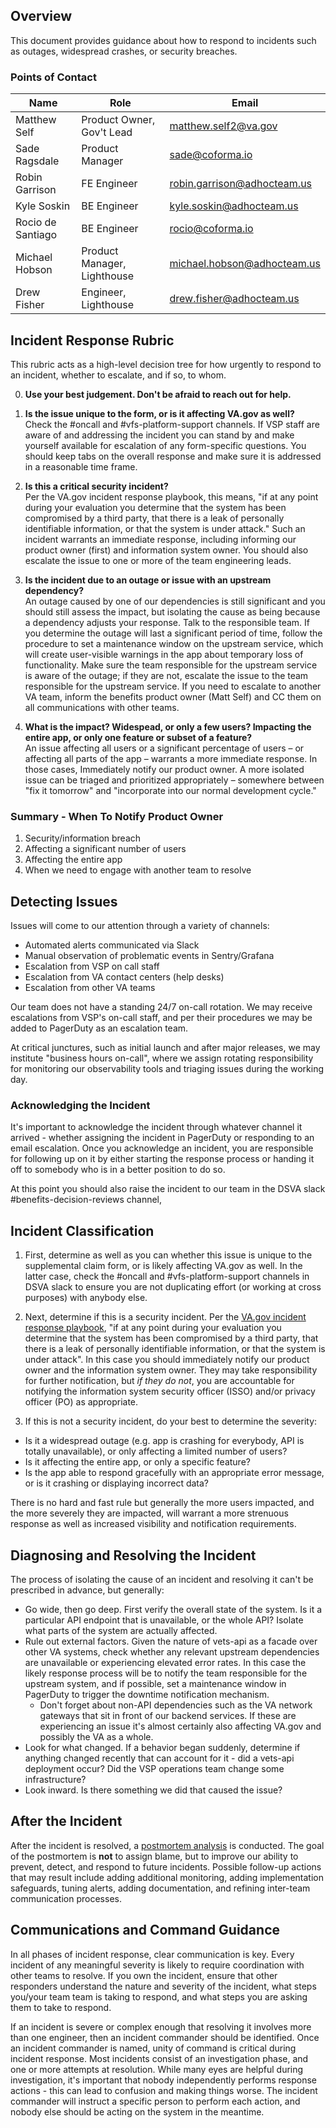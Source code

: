 ## Overview
This document provides guidance about how to respond to incidents such as outages, widespread crashes, or security breaches.

### Points of Contact 

|Name|Role|Email|
|----|----|-----|
|Matthew Self            |Product Owner, Gov't Lead| matthew.self2@va.gov |
|Sade Ragsdale |Product Manager| sade@coforma.io|
|Robin Garrison |FE Engineer| robin.garrison@adhocteam.us |
|Kyle Soskin | BE Engineer | kyle.soskin@adhocteam.us |
|Rocio de Santiago | BE Engineer | rocio@coforma.io |
|Michael Hobson | Product Manager, Lighthouse | michael.hobson@adhocteam.us |
|Drew Fisher | Engineer, Lighthouse | drew.fisher@adhocteam.us |

## Incident Response Rubric
This rubric acts as a high-level decision tree for how urgently to respond to an incident, whether to escalate, and if so, to whom. 

0. **Use your best judgement. Don't be afraid to reach out for help.**

1. **Is the issue unique to the form, or is it affecting VA.gov as well?**<br/>
  Check the #oncall and #vfs-platform-support channels. If VSP staff are aware of and addressing the incident you can stand by and make yourself available for escalation of any form-specific questions. You should keep tabs on the overall response and make sure it is addressed in a reasonable time frame.

2. **Is this a critical security incident?**<br/>
  Per the VA.gov incident response playbook, this means, "if at any point during your evaluation you determine that the system has been compromised by a third party, that there is a leak of personally identifiable information, or that the system is under attack." Such an incident warrants an immediate response, including informing our product owner (first) and information system owner. You should also escalate the issue to one or more of the team engineering leads.
  
3. **Is the incident due to an outage or issue with an upstream dependency?**<br/>
  An outage caused by one of our dependencies is still significant and you should still assess the impact, but isolating the cause as being because a dependency adjusts your response. Talk to the responsible team. If you determine the outage will last a significant period of time, follow the procedure to set a maintenance window on the upstream service, which will create user-visible warnings in the app about temporary loss of functionality. Make sure the team responsible for the upstream service is aware of the outage; if they are not, escalate the issue to the team responsible for the upstream service. If you need to escalate to another VA team, inform the benefits product owner (Matt Self) and CC them on all communications with other teams.
  
4. **What is the impact? Widespead, or only a few users? Impacting the entire app, or only one feature or subset of a feature?**<br/>
  An issue affecting all users or a significant percentage of users – or affecting all parts of the app – warrants a more immediate response. In those cases, Immediately notify our product owner. A more isolated issue can be triaged and prioritized appropriately – somewhere between "fix it tomorrow" and "incorporate into our normal development cycle."
  
### Summary - When To Notify Product Owner
1. Security/information breach
2. Affecting a significant number of users
3. Affecting the entire app
4. When we need to engage with another team to resolve

## Detecting Issues
Issues will come to our attention through a variety of channels:
- Automated alerts communicated via Slack
- Manual observation of problematic events in Sentry/Grafana
- Escalation from VSP on call staff
- Escalation from VA contact centers (help desks)
- Escalation from other VA teams

Our team does not have a standing 24/7 on-call rotation. We may receive escalations from VSP's on-call staff, and per their procedures we may be added to PagerDuty as an escalation team.  

At critical junctures, such as initial launch and after major releases, we may institute "business hours on-call", where we assign rotating responsibility for monitoring our observability tools and triaging issues during the working day. 

### Acknowledging the Incident
It's important to acknowledge the incident through whatever channel it arrived - whether assigning the incident in PagerDuty or responding to an email escalation. Once you acknowledge an incident, you are responsible for following up on it by either starting the response process or handing it off to somebody who is in a better position to do so. 

At this point you should also raise the incident to our team in the DSVA slack #benefits-decision-reviews channel, 

## Incident Classification
1. First, determine as well as you can whether this issue is unique to the supplemental claim form, or is likely affecting VA.gov as well. In the latter case, check the #oncall and #vfs-platform-support channels in DSVA slack to ensure you are not duplicating effort (or working at cross purposes) with anybody else.

2. Next, determine if this is a security incident. Per the [VA.gov incident response playbook](https://github.com/department-of-veterans-affairs/devops/blob/master/docs/Incident%20Response%20Playbook.md), "if at any point during your evaluation you determine that the system has been compromised by a third party, that there is a leak of personally identifiable information, or that the system is under attack". In this case you should immediately notify our product owner and the information system owner. They may take responsibility for further notification, but _if they do not_, you are accountable for notifying the information system security officer (ISSO) and/or privacy officer (PO) as appropriate. 

3. If this is not a security incident, do your best to determine the severity:
  - Is it a widespread outage (e.g. app is crashing for everybody, API is totally unavailable), or only affecting a limited number of users?
  - Is it affecting the entire app, or only a specific feature?
  - Is the app able to respond gracefully with an appropriate error message, or is it crashing or displaying incorrect data?
 
 There is no hard and fast rule but generally the more users impacted, and the more severely they are impacted, will warrant a more strenuous response as well as increased visibility and notification requirements. 

## Diagnosing and Resolving the Incident
The process of isolating the cause of an incident and resolving it can't be prescribed in advance, but generally:

- Go wide, then go deep. First verify the overall state of the system. Is it a particular API endpoint that is unavailable, or the whole API? Isolate what parts of the system are actually affected.
- Rule out external factors. Given the nature of vets-api as a facade over other VA systems, check whether any relevant upstream dependencies are unavailable or experiencing elevated error rates. In this case the likely response process will be to notify the team responsible for the upstream system, and if possible, set a maintenance window in PagerDuty to trigger the downtime notification mechanism. 
  - Don't forget about non-API dependencies such as the VA network gateways that sit in front of our backend services. If these are experiencing an issue it's almost certainly also affecting VA.gov and possibly the VA as a whole. 
- Look for what changed. If a behavior began suddenly, determine if anything changed recently that can account for it - did a vets-api deployment occur? Did the VSP operations team change some infrastructure?
- Look inward. Is there something we did that caused the issue? 

## After the Incident
After the incident is resolved, a [postmortem analysis](https://github.com/department-of-veterans-affairs/va.gov-team-sensitive/tree/master/Postmortems) is conducted. The goal of the postmortem is **not** to assign blame, but to improve our ability to prevent, detect, and respond to future incidents. Possible follow-up actions that may result include adding additional monitoring, adding implementation safeguards, tuning alerts, adding documentation, and refining inter-team communication processes.

## Communications and Command Guidance
In all phases of incident response, clear communication is key. Every incident of any meaningful severity is likely to require coordination with other teams to resolve. If you own the incident, ensure that other responders understand the nature and severity of the incident, what steps you/your team team is taking to respond, and what steps you are asking them to take to respond. 

If an incident is severe or complex enough that resolving it involves more than one engineer, then an incident commander should be identified. Once an incident commander is named, unity of command is critical during incident response. Most incidents consist of an investigation phase, and one or more attempts at resolution. While many eyes are helpful during investigation, it's important that nobody independently performs response actions - this can lead to confusion and making things worse. The incident commander will instruct a specific person to perform each action, and nobody else should be acting on the system in the meantime. 
